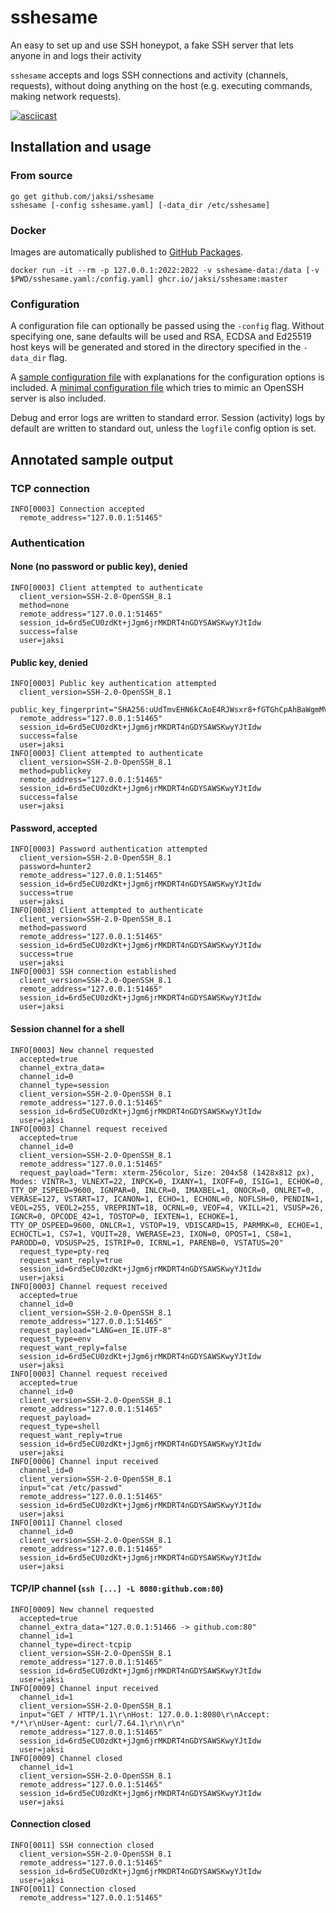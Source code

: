 # sshesame

An easy to set up and use SSH honeypot, a fake SSH server that lets anyone in and logs their activity

`sshesame` accepts and logs SSH connections and activity (channels, requests), without doing anything on the host (e.g. executing commands, making network requests).

[![asciicast](https://asciinema.org/a/V099PxjofAz16XwRxdqUDWAJv.svg)](https://asciinema.org/a/V099PxjofAz16XwRxdqUDWAJv)

## Installation and usage

### From source

```
go get github.com/jaksi/sshesame
sshesame [-config sshesame.yaml] [-data_dir /etc/sshesame]
```

### Docker

Images are automatically published to [GitHub Packages](https://github.com/jaksi/sshesame/pkgs/container/sshesame).

```
docker run -it --rm -p 127.0.0.1:2022:2022 -v sshesame-data:/data [-v $PWD/sshesame.yaml:/config.yaml] ghcr.io/jaksi/sshesame:master
```

### Configuration

A configuration file can optionally be passed using the `-config` flag.
Without specifying one, sane defaults will be used and RSA, ECDSA and Ed25519 host keys will be generated and stored in the directory specified in the `-data_dir` flag.

A [sample configuration file](sshesame.yaml) with explanations for the configuration options is included.
A [minimal configuration file](openssh.yaml) which tries to mimic an OpenSSH server is also included.

Debug and error logs are written to standard error. Session (activity) logs by default are written to standard out, unless the `logfile` config option is set.

## Annotated sample output

### TCP connection

```
INFO[0003] Connection accepted
  remote_address="127.0.0.1:51465"
```

### Authentication

#### None (no password or public key), denied

```
INFO[0003] Client attempted to authenticate
  client_version=SSH-2.0-OpenSSH_8.1
  method=none
  remote_address="127.0.0.1:51465"
  session_id=6rd5eCU0zdKt+jJgm6jrMKDRT4nGDYSAWSKwyYJtIdw
  success=false
  user=jaksi
```

#### Public key, denied

```
INFO[0003] Public key authentication attempted
  client_version=SSH-2.0-OpenSSH_8.1
  public_key_fingerprint="SHA256:uUdTmvEHN6kCAoE4RJWsxr8+fGTGhCpAhBaWgmMVqNk"
  remote_address="127.0.0.1:51465"
  session_id=6rd5eCU0zdKt+jJgm6jrMKDRT4nGDYSAWSKwyYJtIdw
  success=false
  user=jaksi
INFO[0003] Client attempted to authenticate
  client_version=SSH-2.0-OpenSSH_8.1
  method=publickey
  remote_address="127.0.0.1:51465"
  session_id=6rd5eCU0zdKt+jJgm6jrMKDRT4nGDYSAWSKwyYJtIdw
  success=false
  user=jaksi
```

#### Password, accepted

```
INFO[0003] Password authentication attempted
  client_version=SSH-2.0-OpenSSH_8.1
  password=hunter2
  remote_address="127.0.0.1:51465"
  session_id=6rd5eCU0zdKt+jJgm6jrMKDRT4nGDYSAWSKwyYJtIdw
  success=true
  user=jaksi
INFO[0003] Client attempted to authenticate
  client_version=SSH-2.0-OpenSSH_8.1
  method=password
  remote_address="127.0.0.1:51465"
  session_id=6rd5eCU0zdKt+jJgm6jrMKDRT4nGDYSAWSKwyYJtIdw
  success=true
  user=jaksi
INFO[0003] SSH connection established
  client_version=SSH-2.0-OpenSSH_8.1
  remote_address="127.0.0.1:51465"
  session_id=6rd5eCU0zdKt+jJgm6jrMKDRT4nGDYSAWSKwyYJtIdw
  user=jaksi
```

#### Session channel for a shell

```
INFO[0003] New channel requested
  accepted=true
  channel_extra_data=
  channel_id=0
  channel_type=session
  client_version=SSH-2.0-OpenSSH_8.1
  remote_address="127.0.0.1:51465"
  session_id=6rd5eCU0zdKt+jJgm6jrMKDRT4nGDYSAWSKwyYJtIdw
  user=jaksi
INFO[0003] Channel request received
  accepted=true
  channel_id=0
  client_version=SSH-2.0-OpenSSH_8.1
  remote_address="127.0.0.1:51465"
  request_payload="Term: xterm-256color, Size: 204x58 (1428x812 px), Modes: VINTR=3, VLNEXT=22, INPCK=0, IXANY=1, IXOFF=0, ISIG=1, ECHOK=0, TTY_OP_ISPEED=9600, IGNPAR=0, INLCR=0, IMAXBEL=1, ONOCR=0, ONLRET=0, VERASE=127, VSTART=17, ICANON=1, ECHO=1, ECHONL=0, NOFLSH=0, PENDIN=1, VEOL=255, VEOL2=255, VREPRINT=18, OCRNL=0, VEOF=4, VKILL=21, VSUSP=26, IGNCR=0, OPCODE_42=1, TOSTOP=0, IEXTEN=1, ECHOKE=1, TTY_OP_OSPEED=9600, ONLCR=1, VSTOP=19, VDISCARD=15, PARMRK=0, ECHOE=1, ECHOCTL=1, CS7=1, VQUIT=28, VWERASE=23, IXON=0, OPOST=1, CS8=1, PARODD=0, VDSUSP=25, ISTRIP=0, ICRNL=1, PARENB=0, VSTATUS=20"
  request_type=pty-req
  request_want_reply=true
  session_id=6rd5eCU0zdKt+jJgm6jrMKDRT4nGDYSAWSKwyYJtIdw
  user=jaksi
INFO[0003] Channel request received
  accepted=true
  channel_id=0
  client_version=SSH-2.0-OpenSSH_8.1
  remote_address="127.0.0.1:51465"
  request_payload="LANG=en_IE.UTF-8"
  request_type=env
  request_want_reply=false
  session_id=6rd5eCU0zdKt+jJgm6jrMKDRT4nGDYSAWSKwyYJtIdw
  user=jaksi
INFO[0003] Channel request received
  accepted=true
  channel_id=0
  client_version=SSH-2.0-OpenSSH_8.1
  remote_address="127.0.0.1:51465"
  request_payload=
  request_type=shell
  request_want_reply=true
  session_id=6rd5eCU0zdKt+jJgm6jrMKDRT4nGDYSAWSKwyYJtIdw
  user=jaksi
INFO[0006] Channel input received
  channel_id=0
  client_version=SSH-2.0-OpenSSH_8.1
  input="cat /etc/passwd"
  remote_address="127.0.0.1:51465"
  session_id=6rd5eCU0zdKt+jJgm6jrMKDRT4nGDYSAWSKwyYJtIdw
  user=jaksi
INFO[0011] Channel closed
  channel_id=0
  client_version=SSH-2.0-OpenSSH_8.1
  remote_address="127.0.0.1:51465"
  session_id=6rd5eCU0zdKt+jJgm6jrMKDRT4nGDYSAWSKwyYJtIdw
  user=jaksi
```

#### TCP/IP channel  (`ssh [...] -L 8080:github.com:80`)

```
INFO[0009] New channel requested
  accepted=true
  channel_extra_data="127.0.0.1:51466 -> github.com:80"
  channel_id=1
  channel_type=direct-tcpip
  client_version=SSH-2.0-OpenSSH_8.1
  remote_address="127.0.0.1:51465"
  session_id=6rd5eCU0zdKt+jJgm6jrMKDRT4nGDYSAWSKwyYJtIdw
  user=jaksi
INFO[0009] Channel input received
  channel_id=1
  client_version=SSH-2.0-OpenSSH_8.1
  input="GET / HTTP/1.1\r\nHost: 127.0.0.1:8080\r\nAccept: */*\r\nUser-Agent: curl/7.64.1\r\n\r\n"
  remote_address="127.0.0.1:51465"
  session_id=6rd5eCU0zdKt+jJgm6jrMKDRT4nGDYSAWSKwyYJtIdw
  user=jaksi
INFO[0009] Channel closed
  channel_id=1
  client_version=SSH-2.0-OpenSSH_8.1
  remote_address="127.0.0.1:51465"
  session_id=6rd5eCU0zdKt+jJgm6jrMKDRT4nGDYSAWSKwyYJtIdw
  user=jaksi
```

#### Connection closed

```
INFO[0011] SSH connection closed
  client_version=SSH-2.0-OpenSSH_8.1
  remote_address="127.0.0.1:51465"
  session_id=6rd5eCU0zdKt+jJgm6jrMKDRT4nGDYSAWSKwyYJtIdw
  user=jaksi
INFO[0011] Connection closed
  remote_address="127.0.0.1:51465"
```
